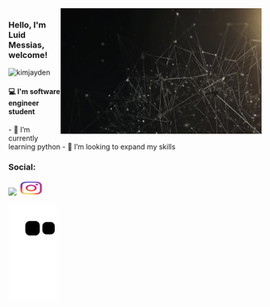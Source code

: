 <img align="right" src="https://raw.githubusercontent.com/SrLuidMessias/SrLuidMessias/main/black.png.webp" max-width="400px" width="400px" align="right">
<h3 align="left"> Hello, I'm Luid Messias, welcome!</h3>
<p align="left"> <img src="https://komarev.com/ghpvc/?username=kimjayden&label=Profile%20views&color=0e75b6&style=flat" alt="kimjayden" /> </p>
<h4>💻 I'm software engineer student</h4> 
- 🌱 I’m currently learning python
- 💞️ I’m looking to expand my skills


<h3 align="left">Social:</h3>

 <a href="https://www.linkedin.com/in/luid-messias-b01396228/" target="_blank"><img src="https://img.shields.io/badge/-LinkedIn-%230077B5?style=for-the-badge&logo=linkedin&logoColor=white" target="_blank"></a> 
 <a href = "https://www.instagram.com/messias_magno_/"><img src="https://github.com/SrLuidMessias/SrLuidMessias/blob/main/insta.jpg" height= "30" max-width="50px" width="50px" target="_blank"></a>


<div> 
 
  ![Snake animation](https://github.com/AugustoBernardes/AugustoBernardes/blob/output/github-contribution-grid-snake.svg)
 
</div>
